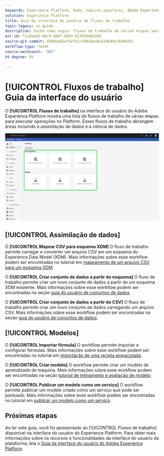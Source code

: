 ```yaml
---
keywords: Experience Platform, home, tópicos populares, Adobe Experience Platform, guia do usuário, guia da interface do usuário, guia da interface de fluxos de trabalho, fluxos de trabalho, guia do usuário de fluxos de trabalho;
solution: Experience Platform
title: Guia da interface do usuário de fluxos de trabalho
topic-legacy: ui guide
description: Saiba como seguir fluxos de trabalho de várias etapas para executar operações comuns na interface do usuário do Adobe Experience Platform.
exl-id: f1a3ea83-09c9-48df-9493-62f03b403a95
source-git-commit: d380b4d2a75efb1c34010a30c619649a7b99643c
workflow-type: tm+mt
source-wordcount: '307'
ht-degree: 0%

---
```


# [!UICONTROL Fluxos de trabalho] Guia da interface do usuário

O **[!UICONTROL Fluxos de trabalho]** na interface do usuário do Adobe Experience Platform mostra uma lista de fluxos de trabalho de várias etapas para executar operações no Platform. Esses fluxos de trabalho abrangem áreas incluindo a assimilação de dados e a ciência de dados.

![workflows](./images/workflows/workflows.png)

## [!UICONTROL Assimilação de dados]

O **[!UICONTROL Mapear CSV para esquema XDM]** O fluxo de trabalho permite carregar e converter um arquivo CSV em um esquema do Experience Data Model (XDM). Mais informações sobre esse workflow podem ser encontradas no tutorial em [mapeamento de um arquivo CSV para um esquema XDM](../ingestion/tutorials/map-csv/overview.md).

O **[!UICONTROL Criar conjunto de dados a partir do esquema]** O fluxo de trabalho permite criar um novo conjunto de dados a partir de um esquema XDM existente. Mais informações sobre esse workflow podem ser encontradas na seção [guia do usuário de conjuntos de dados](../catalog/datasets/user-guide.md#schema).

O **[!UICONTROL Criar conjunto de dados a partir do CSV]** O fluxo de trabalho permite criar um novo conjunto de dados carregando um arquivo CSV. Mais informações sobre esse workflow podem ser encontradas na seção [guia do usuário de conjuntos de dados](../catalog/datasets/user-guide.md#csv).

## [!UICONTROL Modelos]

O **[!UICONTROL Importar fórmula]** O workflow permite importar e configurar fórmulas. Mais informações sobre esse workflow podem ser encontradas no tutorial em [importação de uma receita empacotada](../data-science-workspace/models-recipes/import-packaged-recipe-ui.md).

O **[!UICONTROL Criar modelo]** O workflow permite criar um modelo de aprendizado de máquina. Mais informações sobre esse workflow podem ser encontradas na seção [tutorial de treinamento e avaliação de modelo](../data-science-workspace/models-recipes/train-evaluate-model-ui.md).

O **[!UICONTROL Publicar um modelo como um serviço]** O workflow permite publicar um modelo criado como um serviço que pode ser pontuado. Mais informações sobre esse workflow podem ser encontradas no tutorial em [publicar um modelo como um serviço](../data-science-workspace/models-recipes/publish-model-service-ui.md).

## Próximas etapas

Ao ler este guia, você foi apresentado ao [!UICONTROL Fluxos de trabalho] disponível na interface do usuário do Experience Platform. Para obter mais informações sobre os recursos e funcionalidades da interface do usuário da plataforma, leia o [Guia da interface do usuário do Adobe Experience Platform](ui-guide.md).
